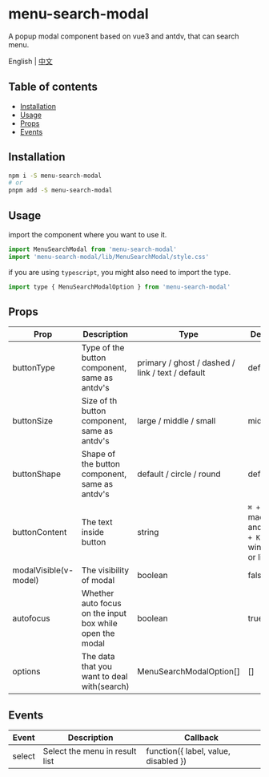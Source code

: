 <!-- omit in toc -->
# menu-search-modal

A popup modal component based on vue3 and antdv, that can search menu.

English | [中文](./doc/README.zh-CN.md) 

<!-- omit in toc -->
## Table of contents

- [Installation](#installation)
- [Usage](#usage)
- [Props](#props)
- [Events](#events)


## Installation
```bash
npm i -S menu-search-modal
# or
pnpm add -S menu-search-modal
```
## Usage

import the component where you want to use it.
```js
import MenuSearchModal from 'menu-search-modal'
import 'menu-search-modal/lib/MenuSearchModal/style.css'
```

if you are using `typescript`, you might also need to import the type.
```js
import type { MenuSearchModalOption } from 'menu-search-modal'
```

## Props
| **Prop**              | **Description**                                          | **Type**                                         | **Default**                                          |
| --------------------- | -------------------------------------------------------- | ------------------------------------------------ | ---------------------------------------------------- |
| buttonType            | Type of the button component, same as antdv's            | primary / ghost / dashed / link / text / default | default                                              |
| buttonSize            | Size of th button component, same as antdv's             | large / middle / small                           | middle                                               |
| buttonShape           | Shape of the button component, same as antdv's           | default / circle / round                         | default                                              |
| buttonContent         | The text inside button                                   | string                                           | `⌘ + K` in macOS, and `Ctrl + K` in windows or linux |
| modalVisible(v-model) | The visibility of modal                                  | boolean                                          | false                                                |
| autofocus             | Whether auto focus on the input box while open the modal | boolean                                          | true                                                 |
| options               | The data that you want to deal with(search)              | MenuSearchModalOption[]                          | []                                                   |


## Events
| **Event** | **Description**                 | **Callback**                         |
| -------- | ------------------------ | ------------------------------------ |
| select   | Select the menu in result list | function({ label, value, disabled }) |

